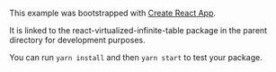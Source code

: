 This example was bootstrapped with [Create React App](https://github.com/facebook/create-react-app).

It is linked to the react-virtualized-infinite-table package in the parent directory for development purposes.

You can run `yarn install` and then `yarn start` to test your package.
